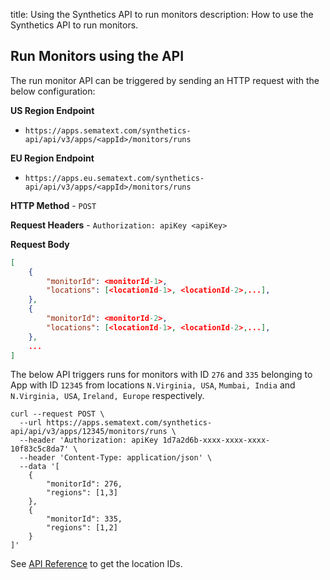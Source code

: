 title: Using the Synthetics API to run monitors
description: How to use the Synthetics API to run monitors.

## Run Monitors using the API

The run monitor API can be triggered by sending an HTTP request with the below configuration:

**US Region Endpoint**

* `https://apps.sematext.com/synthetics-api/api/v3/apps/<appId>/monitors/runs`

**EU Region Endpoint**

* `https://apps.eu.sematext.com/synthetics-api/api/v3/apps/<appId>/monitors/runs`

**HTTP Method** - `POST`

**Request Headers** - `Authorization: apiKey <apiKey>`

**Request Body**
```json
[
    {
        "monitorId": <monitorId-1>,
        "locations": [<locationId-1>, <locationId-2>,...],
    },
    {
        "monitorId": <monitorId-2>,
        "locations": [<locationId-1>, <locationId-2>,...],
    },
    ...
]
```

The below API triggers runs for monitors with ID `276` and `335` belonging to App with ID `12345` from locations `N.Virginia, USA`, `Mumbai, India` and `N.Virginia, USA`, `Ireland, Europe` respectively.

```
curl --request POST \
  --url https://apps.sematext.com/synthetics-api/api/v3/apps/12345/monitors/runs \
  --header 'Authorization: apiKey 1d7a2d6b-xxxx-xxxx-xxxx-10f83c5c8da7' \
  --header 'Content-Type: application/json' \
  --data '[
    {
        "monitorId": 276,
        "regions": [1,3]
    },
    {
        "monitorId": 335,
        "regions": [1,2]
    }
]'
```
See [API Reference](/docs/synthetics/monitor-overview-api#api-reference-data) to get the location IDs.
